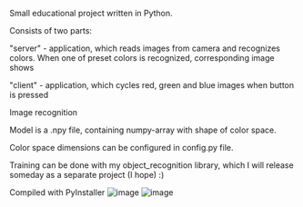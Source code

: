 Small educational project written in Python. 

Consists of two parts: 

"server" - application, which reads images from camera and recognizes colors. When one of preset colors is recognized, corresponding image shows

"client" - application, which cycles red, green and blue images when button is pressed

Image recognition 

Model is a .npy file, containing numpy-array with shape of color space. 

Color space dimensions can be configured in config.py file.

Training can be done with my object_recognition library, which I will release someday as a separate project (I hope) :)

Compiled with PyInstaller
![image](https://github.com/UltraGreed/color_receiver/assets/35086784/55fdeff5-6ab7-4102-9d77-da50a85f657b)
![image](https://github.com/UltraGreed/color_receiver/assets/35086784/bf964bc6-ed3a-4582-aab0-c6271fcc01d9)
